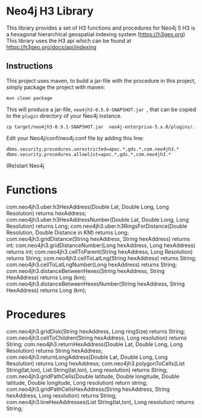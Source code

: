 # Neo4j H3 Library 
This library provides a set of H3 functions and procedures for Neo4j 5
H3 is a hexagonal hierarchical geospatial indexing system (https://h3geo.org)
This library uses the H3 api which can be found at https://h3geo.org/docs/api/indexing

Instructions
------------ 

This project uses maven, to build a jar-file with the procedure in this
project, simply package the project with maven:

    mvn clean package

This will produce a jar-file, `neo4jh3-0.5.0-SNAPSHOT.jar `,
that can be copied to the `plugin` directory of your Neo4j instance.

    cp target/neo4jh3-0.9.1-SNAPSHOT.jar  neo4j-enterprise-5.x.0/plugins/.


Edit your Neo4j/conf/neo4j.conf file by adding this line:

    dbms.security.procedures.unrestricted=apoc.*,gds.*,com.neo4jh3.*
	dbms.security.procedures.allowlist=apoc.*,gds.*,com.neo4jh3.*
   
    
(Re)start Neo4j

# Functions
com.neo4jh3.uber.h3HexAddress(Double Lat, Double Long, Long Resolution) returns hexAddress;
com.neo4jh3.uber.h3HexAddressNumber(Double Lat, Double Long, Long Resolution) returns Long;
com.neo4jh3.uber.h3RingsForDistance(Double Resolution, Double Distance in KM) returns Long;
com.neo4jh3.gridDistance(String hexAddress, String hexAddress) returns int;
com.neo4jh3.gridDistanceNumber(Long hexAddress, Long hexAddress) returns int;
com.neo4jh3.cellToParent(String hexAddress, Long Resolution) returns String;
com.neo4jh3.cellToLatLng(String hexAddress) returns String;
com.neo4jh3.cellToLatLngNumber(Long hexAddress) returns String;
com.neo4jh3.distanceBetweenHexes(String hexAddress, String HexAddress) returns Long (km);
com.neo4jh3.distanceBetweenHexesNumber(String hexAddress, String HexAddress) returns Long (km);

    
# Procedures
com.neo4jh3.gridDisk(String hexAddress, Long ringSize) returns String; 
com.neo4jh3.cellToChildren(String hexAddress, Long resolution) returns String; 
com.neo4jh3.returnHexAddress(Double Lat, Double Long, Long Resolution) returns String hexAddress;
com.neo4jh3.returnLongAddress(Double Lat, Double Long, Long Resolution) returns Long hexAddress;
com.neo4jh3.polygonToCells(List String(lat,lon), List String(lat,lon), Long resolution) returns String;
com.neo4jh3.gridPathCells(Double latitude, Double longitude, Double latitude, Double longitude, Long resolution) return string;
com.neo4jh3.gridPathCellsHexAddress(String hexAddress, String hexAddress, Long resolution) returns String;
com.neo4jh3.lineHexAddresses(List String(lat,lon), Long resolution) returns String;